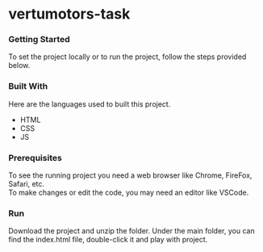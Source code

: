 # vertumotors-task
<h3>Getting Started</h3>
To set the project locally or to run the project, follow the steps provided below.

<h3>Built With</h3>
Here are the languages used to built this project.

<ul>
  <li>HTML</li>
  <li>CSS</li>
  <li>JS</li>
</ul>

<h3>Prerequisites</h3>
To see the running project you need a web browser like Chrome, FireFox, Safari, etc.
<br/>
To make changes or edit the code, you may need an editor like VSCode.

<h3>Run</h3>
Download the project and unzip the folder. Under the main folder, you can find the index.html file, double-click it and play with project.
